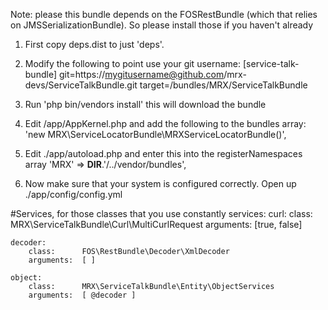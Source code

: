 Note: please this bundle depends on the FOSRestBundle (which that relies on JMSSerializationBundle).
So please install those if you haven't already

1. First copy deps.dist to just 'deps'.

2. Modify the following to point use your git username:
[service-talk-bundle]
    git=https://mygitusername@github.com/mrx-devs/ServiceTalkBundle.git
    target=/bundles/MRX/ServiceTalkBundle
    
3. Run 'php bin/vendors install' this will download the bundle

4. Edit /app/AppKernel.php and add the following to the bundles array:
    'new MRX\ServiceLocatorBundle\MRXServiceLocatorBundle()',

5. Edit ./app/autoload.php and enter this into the registerNamespaces array
    'MRX'              => __DIR__.'/../vendor/bundles',

6. Now make sure that your system is configured correctly. Open up ./app/config/config.yml

#Services, for those classes that you use constantly
services:
    curl:
        class:      MRX\ServiceTalkBundle\Curl\MultiCurlRequest
        arguments:  [true, false]
        
    decoder:
        class:      FOS\RestBundle\Decoder\XmlDecoder
        arguments:  [ ]
    
    object:
        class:      MRX\ServiceTalkBundle\Entity\ObjectServices
        arguments:  [ @decoder ]
    

